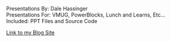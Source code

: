 Presentations By: Dale Hassinger  
Presentations For: VMUG, PowerBlocks, Lunch and Learns, Etc...  
Included: PPT Files and Source Code  

[Link to my Blog Site](https://www.vcrocs.info)
